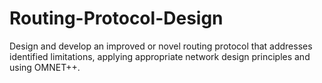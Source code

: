 # Routing-Protocol-Design
Design and develop an improved or novel routing protocol that addresses identified limitations, applying appropriate network design principles and using OMNET++.

